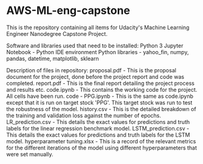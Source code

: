 # AWS-ML-eng-capstone
This is the repository containing all items for Udacity's Machine Learning Engineer Nanodegree Capstone Project.

Software and libraries used that need to be installed:
Python 3
Jupyter Notebook - Python IDE environment
Python libraries - yahoo_fin, numpy, pandas, datetime, matplotlib, sklearn

Description of files in repository:
proposal.pdf - This is the proposal document for the project, done before the project report and code was completed.
report.pdf - This is the final report detailing the project process and results etc.
code.ipynb - This contains the working code for the project. All cells have been run.
code - PPG.ipynb - This is the same as code.ipynb except that it is run on target stock 'PPG'. This target stock was run to test the robustness of the model. 
history.csv - This is the detailed breakdown of the training and validation loss against the number of epochs.
LR_prediction.csv - This details the exact values for predictions and truth labels for the linear regression benchmark model.
LSTM_prediction.csv - This details the exact values for predictions and truth labels for the LSTM model.
hyperparameter tuning.xlsx - This is a record of the relevant metrics for the different iterations of the model using different hyperparameters that were set manually.

